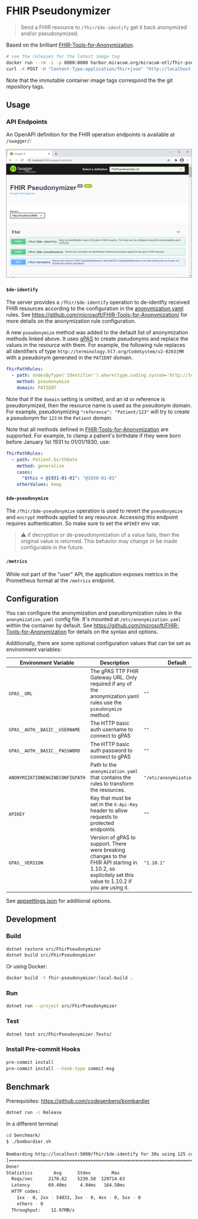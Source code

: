 # FHIR Pseudonymizer

> Send a FHIR resource to `/fhir/$de-identify` get it back anonymized and/or pseudonymized.

Based on the brilliant [FHIR-Tools-for-Anonymization](https://github.com/microsoft/FHIR-Tools-for-Anonymization/).

```sh
# see the releases for the latest image tag
docker run --rm -i -p 8080:8080 harbor.miracum.org/miracum-etl/fhir-pseudonymizer:v2.3
curl -X POST -H "Content-Type:application/fhir+json" "http://localhost:8080/fhir/\$de-identify" -d @benchmark/observation.json
```

Note that the immutable container image tags correspond the the git repository tags.

## Usage

### API Endpoints

An OpenAPI definition for the FHIR operation endpoints is available at `/swagger/`:

![Screenshot of the OpenAPI specification](docs/img/openapi.png)

#### `$de-identify`

The server provides a `/fhir/$de-identify` operation to de-identfiy received FHIR resources according to the configuration in the [anonymization.yaml](src/FhirPseudonymizer/anonymization.yaml) rules. See <https://github.com/microsoft/FHIR-Tools-for-Anonymization/> for more details on the anonymization rule configuration.

A new `pseudonymize` method was added to the default list of anonymization methods linked above. It uses [gPAS](https://www.ths-greifswald.de/en/researchers-general-public/gpas/) to create pseudonyms and replace the values in the resource with them.
For example, the following rule replaces all identifiers of type `http://terminology.hl7.org/CodeSystem/v2-0203|MR` with a pseudonym generated in the `PATIENT` domain.

```yaml
fhirPathRules:
  - path: nodesByType('Identifier').where(type.coding.system='http://terminology.hl7.org/CodeSystem/v2-0203' and type.coding.code='MR').value
    method: pseudonymize
    domain: PATIENT
```

Note that if the `domain` setting is omitted, and an id or reference is pseudonymized, then the resource name is used as the pseudonym domain. For example, pseudonymizing `"reference": "Patient/123"` will try to create a pseudonym for `123` in the `Patient` domain.

Note that all methods defined in [FHIR-Tools-for-Anonymization](https://github.com/microsoft/FHIR-Tools-for-Anonymization/) are supported. For example, to clamp a patient's birthdate if they were born before January 1st 1931 to 01/01/1930, use:

```yaml
fhirPathRules:
  - path: Patient.birthDate
    method: generalize
    cases:
      "$this < @1931-01-01": "@1930-01-01"
    otherValues: keep
```

#### `$de-pseudonymize`

The `/fhir/$de-pseudonymize` operation is used to revert the `pseudonymize` and `encrypt` methods applied to any resource.
Accessing this endpoint requires authentication. So make sure to set the `APIKEY` env var.

> ⚠ if decryption or de-pseudonymization of a value fails, then the original value is returned. This behavior may change or be made configurable in the future.

#### `/metrics`

While not part of the "user" API, the application exposes metrics in the Prometheus format at the `/metrics` endpoint.

## Configuration

You can configure the anonymization and pseudonymization rules in the `anonymization.yaml` config file.
It's mounted at `/etc/anonymization.yaml` within the container by default.
See <https://github.com/microsoft/FHIR-Tools-for-Anonymization> for details on the syntax and options.

Additionally, there are some optional configuration values that can be set as environment variables:

| Environment Variable            | Description                                                                                                                                              | Default                     |
| ------------------------------- | -------------------------------------------------------------------------------------------------------------------------------------------------------- | --------------------------- |
| `GPAS__URL`                     | The gPAS TTP FHIR Gateway URL. Only required if any of the anonymization.yaml rules use the `pseudonymize` method.                                       | `""`                        |
| `GPAS__AUTH__BASIC__USERNAME`   | The HTTP basic auth username to connect to gPAS                                                                                                          | `""`                        |
| `GPAS__AUTH__BASIC__PASSWORD`   | The HTTP basic auth password to connect to gPAS                                                                                                          | `""`                        |
| `ANONYMIZATIONENGINECONFIGPATH` | Path to the `anonymization.yaml` that contains the rules to transform the resources.                                                                     | `"/etc/anonymization.yaml"` |
| `APIKEY`                        | Key that must be set in the `X-Api-Key` header to allow requests to protected endpoints.                                                                 | `""`                        |
| `GPAS__VERSION`                 | Version of gPAS to support. There were breaking changes to the FHIR API starting in 1.10.2, so explicitely set this value to 1.10.2 if you are using it. | `"1.10.1"`                  |

See [appsettings.json](src/FhirPseudonymizer/appsettings.json) for additional options.

## Development

### Build

```sh
dotnet restore src/FhirPseudonymizer
dotnet build src/FhirPseudonymizer
```

Or using Docker:

```sh
docker build -t fhir-pseudonymizer:local-build .
```

### Run

```sh
dotnet run --project src/FhirPseudonymizer
```

### Test

```sh
dotnet test src/FhirPseudonymizer.Tests/
```

### Install Pre-commit Hooks

```sh
pre-commit install
pre-commit install --hook-type commit-msg
```

## Benchmark

Prerequisites: <https://github.com/codesenberg/bombardier>

```sh
dotnet run -c Release
```

In a different terminal

```sh
cd benchmark/
$ ./bombardier.sh

Bombarding http://localhost:5000/fhir/$de-identify for 30s using 125 connection(s)
[==========================================================================================================================] 30s
Done!
Statistics        Avg      Stdev        Max
  Reqs/sec      2170.62    5239.58  129714.63
  Latency       69.40ms     4.94ms   164.50ms
  HTTP codes:
    1xx - 0, 2xx - 54033, 3xx - 0, 4xx - 0, 5xx - 0
    others - 0
  Throughput:    12.97MB/s
```

